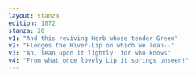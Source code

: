```yaml
---
layout: stanza
edition: 1872
stanza: 20
v1: "And this reviving Herb whose tender Green"
v2: "Fledges the River-Lip on which we lean--"
v3: "Ah, lean upon it lightly! for who knows"
v4: "From what once lovely Lip it springs unseen!"
---
```

